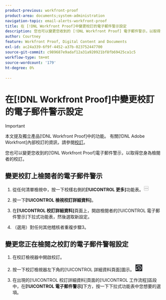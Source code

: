 ```yaml
---
product-previous: workfront-proof
product-area: documents;system-administration
navigation-topic: email-alerts-workfront-proof
title: 在 [!DNL Workfront Proof]中變更校訂的電子郵件警示設定
description: 您也可以變更您收到的 [!DNL Workfront Proof] 電子郵件警示，以取得您身為檢閱者的校訂。
author: Courtney
feature: Workfront Proof, Digital Content and Documents
exl-id: ac24a339-6f9f-4452-a37b-023752447700
source-git-commit: c989687e9adaf12a31a920921bf8fb69425ca1c5
workflow-type: tm+mt
source-wordcount: '179'
ht-degree: 0%

---
```


# 在[!DNL Workfront Proof]中變更校訂的電子郵件警示設定

>[!IMPORTANT]
>
>本文提及獨立產品[!DNL Workfront Proof]中的功能。 有關[!DNL Adobe Workfront]內部校訂的資訊，請參閱[校訂](../../../review-and-approve-work/proofing/proofing.md)。

您也可以變更您收到的[!DNL Workfront Proof]電子郵件警示，以取得您身為檢閱者的校訂。

## 變更校訂上檢閱者的電子郵件警示

1. 從任何清單檢視中，按一下校樣右側的&#x200B;**[!UICONTROL 更多]**&#x200B;功能表。![](assets/more-button-small.png)

1. 按一下&#x200B;**[!UICONTROL 檢視校訂詳細資料]**。
1. 在&#x200B;**[!UICONTROL 校訂詳細資料]**&#x200B;頁面上，開啟檢閱者的[!UICONTROL 電子郵件警示]下拉式功能表，然後選取新設定。
1. （選用）對任何其他稽核者重複步驟3。

## 變更您正在檢閱之校訂的電子郵件警報設定

1. 在校訂檢視器中開啟校訂。
1. 按一下校訂檢視器左下角的[!UICONTROL 詳細資料頁面]圖示。 ![Details_page_btn.png](assets/details-page-btn.png)

1. 在出現的[!UICONTROL 校訂詳細資料]頁面的[!UICONTROL 工作流程]區段中，在&#x200B;**[!UICONTROL 電子郵件警示]**&#x200B;下方，按一下下拉式功能表中您想要的選項。
